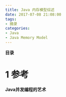 ```yaml
---
title: Java 内存模型综述
date: 2017-07-08 21:08:00
tags:
- 摘录
categories:
- Java
- Java Memory Model
---
```


__目录__

<!-- toc -->
<!--more-->

# 1 参考

__Java并发编程的艺术__

 <!--以下这句不加，sequence不能识别，呵呵了-->
```flow
```
